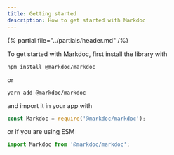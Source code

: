 ```yaml
---
title: Getting started
description: How to get started with Markdoc
---
```


{% partial file="../partials/header.md" /%}

To get started with Markdoc, first install the library with

```shell
npm install @markdoc/markdoc
```

or

```shell
yarn add @markdoc/markdoc
```

and import it in your app with

```js
const Markdoc = require('@markdoc/markdoc');
```

or if you are using ESM

```js
import Markdoc from '@markdoc/markdoc';
```
